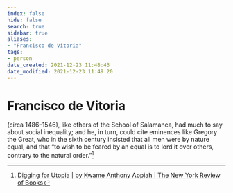 ```yaml
---
index: false
hide: false
search: true
sidebar: true
aliases:
- "Francisco de Vitoria"
tags:
- person
date_created: 2021-12-23 11:48:43
date_modified: 2021-12-23 11:49:20
---
```


# Francisco de Vitoria

(circa 1486–1546), like others of the School of Salamanca, had much to say about social inequality; and he, in turn, could cite eminences like Gregory the Great, who in the sixth century insisted that all men were by nature equal, and that “to wish to be feared by an equal is to lord it over others, contrary to the natural order.”[^1]

[^1]: [Digging for Utopia | by Kwame Anthony Appiah | The New York Review of Books](https://www.nybooks.com/articles/2021/12/16/david-graeber-digging-for-utopia/?lp_txn_id=1308687)
